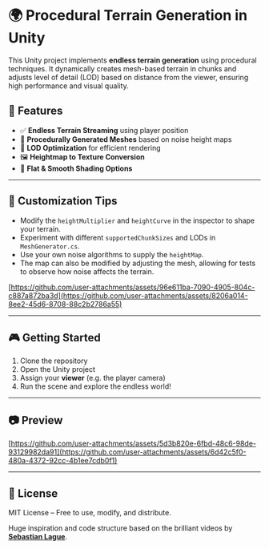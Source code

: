 # 🌍 Procedural Terrain Generation in Unity

This Unity project implements **endless terrain generation** using procedural techniques. It dynamically creates mesh-based terrain in chunks and adjusts level of detail (LOD) based on distance from the viewer, ensuring high performance and visual quality.

## 🚀 Features

- ✅ **Endless Terrain Streaming** using player position  
- 🌄 **Procedurally Generated Meshes** based on noise height maps  
- 🧠 **LOD Optimization** for efficient rendering  
- 🖼️ **Heightmap to Texture Conversion**  
- 🎨 **Flat & Smooth Shading Options**

---

## 🧪 Customization Tips

- Modify the `heightMultiplier` and `heightCurve` in the inspector to shape your terrain.
- Experiment with different `supportedChunkSizes` and LODs in `MeshGenerator.cs`.
- Use your own noise algorithms to supply the `heightMap`.
- The map can also be modified by adjusting the mesh, allowing for tests to observe how noise affects the terrain.

[https://github.com/user-attachments/assets/96e611ba-7090-4905-804c-c887a872ba3d](https://github.com/user-attachments/assets/8206a014-8ee2-45d6-8708-88c2b2786a55)

---

## 🎮 Getting Started

1. Clone the repository
2. Open the Unity project
4. Assign your **viewer** (e.g. the player camera)
5. Run the scene and explore the endless world!

---

## 📷 Preview

[https://github.com/user-attachments/assets/5d3b820e-6fbd-48c6-98de-93129982da91](https://github.com/user-attachments/assets/6d42c5f0-480a-4372-92cc-4b1ee7cdb0f1)

---

## 📄 License

MIT License – Free to use, modify, and distribute.

Huge inspiration and code structure based on the brilliant videos by **[Sebastian Lague](https://www.youtube.com/@SebastianLague)**.  

